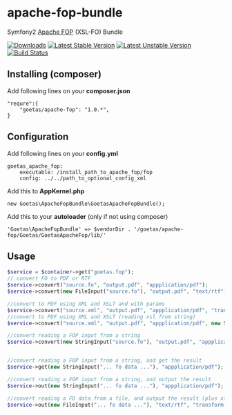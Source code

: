 apache-fop-bundle
==========

Symfony2 [Apache FOP](http://xmlgraphics.apache.org/fop/) (XSL-FO)  Bundle

[![Downloads](https://poser.pugx.org/goetas/apache-fop/d/total.png)](https://packagist.org/packages/goetas/apache-fop)
[![Latest Stable Version](https://poser.pugx.org/goetas/apache-fop/version.png)](https://packagist.org/packages/goetas/apache-fop)
[![Latest Unstable Version](https://poser.pugx.org/goetas/apache-fop/v/unstable.png)](https://packagist.org/packages/goetas/apache-fop)
[![Build Status](https://travis-ci.org/goetas/apache-fop.png?branch=master)](https://travis-ci.org/goetas/apache-fop)


Installing (composer)
--------------------

Add following lines on your **composer.json**
```
"requre":{
    "goetas/apache-fop": "1.0.*",
}
```


Configuration
--------------------

Add following lines on your **config.yml**
```
goetas_apache_fop:
    executable: /install_path_to_apache_fop/fop
    config: ../../path_to_optional_config_xml
```


Add this to **AppKernel.php**
```
new Goetas\ApacheFopBundle\GoetasApacheFopBundle();
```

Add this to your **autoloader** (only if not using composer)
```
'Goetas\ApacheFopBundle' => $vendorDir . '/goetas/apache-fop/Goetas/GoetasApacheFop/lib/'
```


Usage
--------------------

```php
$service = $container->get("goetas.fop");
// convert FO to PDF or RTF
$service->convert("source.fo", "output.pdf", "appplication/pdf");
$service->convert(new FileInput("source.fo"), "output.pdf", "text/rtf");

//convert to PDF using XML and XSLT and with params
$service->convert("source.xml", "output.pdf", "appplication/pdf", "transform.xsl", array("paramName"=>"paramValue"));
//convert to PDF using XML and XSLT (reading xsl from string)
$service->convert("source.xml", "output.pdf", "appplication/pdf", new StringInput(" ... xsl string ..."));

//convert reading a FOP input from a string
$service->convert(new StringInput("source.fo"), "output.pdf", "appplication/pdf");


//convert reading a FOP input from a string, and get the result
$service->get(new StringInput("... fo data ..."), "appplication/pdf");

//convert reading a FOP input from a string, and output the result
$service->out(new StringInput("... fo data ..."), "appplication/pdf");

//convert reading a FO data from a file, and output the result (plus xsl)
$service->out(new FileInput("... fo data ..."), "text/rtf", "transform.xsl", array("paramName"=>"paramValue"));


```
